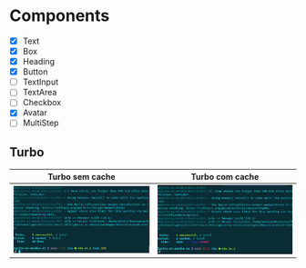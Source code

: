 # Components

- [x] Text
- [x] Box
- [x] Heading
- [x] Button
- [ ] TextInput
- [ ] TextArea
- [ ] Checkbox
- [x] Avatar
- [ ] MultiStep

## Turbo

| Turbo sem cache                                      	| Turbo com cache                                      	|
|------------------------------------------------------	|------------------------------------------------------	|
| ![]( ./.github/img/turbo/turbo-build-sem-cache.png ) 	| ![]( ./.github/img/turbo/turbo-build-com-cache.png ) 	|
